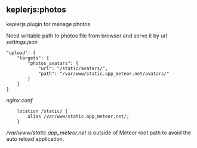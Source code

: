## keplerjs:photos

keplerjs plugin for manage photos

Need writable path to photos file from browser and serve it by url
*settings.json*
```
"upload": {
    "targets": {
        "photos_avatars": {
            "url": "/static/avatars/",
            "path": "/var/www/static.app_meteor.net/avatars/"
        }
    }
}
```

*nginx.conf*
```
    location /static/ { 
        alias /var/www/static.app_meteor.net/;
    }
```

*/var/www/static.app_meteor.net* is outside of Meteor root path to avoid the auto reload application.